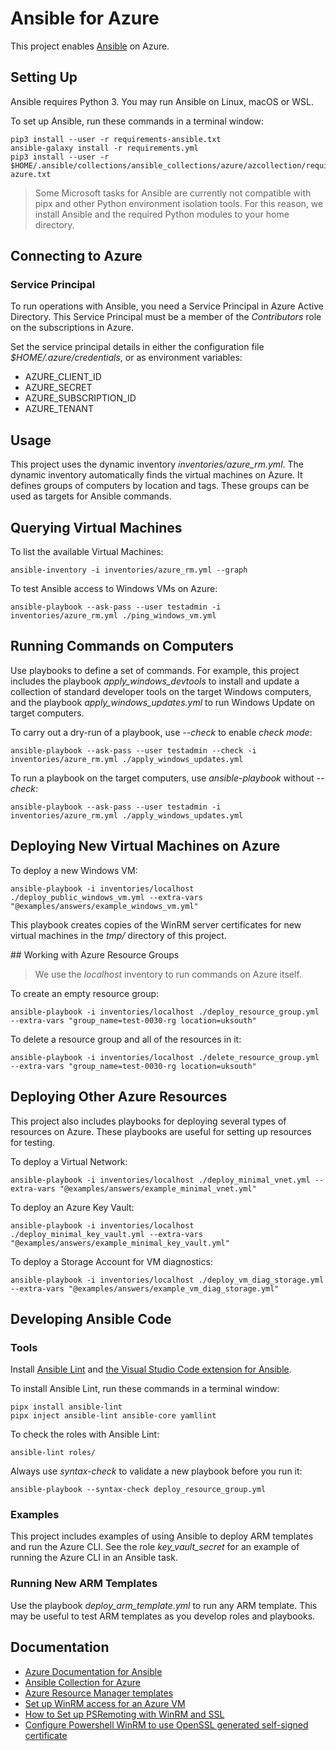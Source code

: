 # Ansible for Azure

This project enables [Ansible](https://www.ansible.com/) on Azure.

## Setting Up

Ansible requires Python 3. You may run Ansible on Linux, macOS or WSL.

To set up Ansible, run these commands in a terminal window:

    pip3 install --user -r requirements-ansible.txt
    ansible-galaxy install -r requirements.yml
    pip3 install --user -r $HOME/.ansible/collections/ansible_collections/azure/azcollection/requirements-azure.txt

> Some Microsoft tasks for Ansible are currently not compatible with pipx and other Python environment isolation tools. For this reason, we install Ansible and the required Python modules to your home directory.

## Connecting to Azure

### Service Principal

To run operations with Ansible, you need a Service Principal in Azure Active Directory. This Service Principal must be a member of the *Contributors* role on the subscriptions in Azure.

Set the service principal details in either the configuration file *$HOME/.azure/credentials*, or as environment variables:

- AZURE_CLIENT_ID
- AZURE_SECRET
- AZURE_SUBSCRIPTION_ID
- AZURE_TENANT

## Usage

This project uses the dynamic inventory *inventories/azure_rm.yml*. The dynamic inventory automatically finds the virtual machines on Azure. It defines groups of computers by location and tags. These groups can be used as targets for Ansible commands.

## Querying Virtual Machines

To list the available Virtual Machines:

    ansible-inventory -i inventories/azure_rm.yml --graph

To test Ansible access to Windows VMs on Azure:

    ansible-playbook --ask-pass --user testadmin -i inventories/azure_rm.yml ./ping_windows_vm.yml

## Running Commands on Computers

Use playbooks to define a set of commands. For example, this project includes the playbook *apply_windows_devtools* to install and update a collection of standard developer tools on the target Windows computers, and the playbook *apply_windows_updates.yml* to run Windows Update on target computers.

To carry out a dry-run of a playbook, use *--check* to enable *check mode*:

    ansible-playbook --ask-pass --user testadmin --check -i inventories/azure_rm.yml ./apply_windows_updates.yml

To run a playbook on the target computers, use *ansible-playbook* without *--check*:

    ansible-playbook --ask-pass --user testadmin -i inventories/azure_rm.yml ./apply_windows_updates.yml

## Deploying New Virtual Machines on Azure

To deploy a new Windows VM:

    ansible-playbook -i inventories/localhost ./deploy_public_windows_vm.yml --extra-vars "@examples/answers/example_windows_vm.yml"

This playbook creates copies of the WinRM server certificates for new virtual machines in the *tmp/* directory of this project.

## Working with Azure Resource Groups

> We use the *localhost* inventory to run commands on Azure itself.

To create an empty resource group:

    ansible-playbook -i inventories/localhost ./deploy_resource_group.yml --extra-vars "group_name=test-0030-rg location=uksouth"

To delete a resource group and all of the resources in it:

    ansible-playbook -i inventories/localhost ./delete_resource_group.yml --extra-vars "group_name=test-0030-rg location=uksouth"

## Deploying Other Azure Resources

This project also includes playbooks for deploying several types of resources on Azure. These playbooks are useful for setting up resources for testing.

To deploy a Virtual Network:

    ansible-playbook -i inventories/localhost ./deploy_minimal_vnet.yml --extra-vars "@examples/answers/example_minimal_vnet.yml"

To deploy an Azure Key Vault:

    ansible-playbook -i inventories/localhost ./deploy_minimal_key_vault.yml --extra-vars "@examples/answers/example_minimal_key_vault.yml"

To deploy a Storage Account for VM diagnostics:

    ansible-playbook -i inventories/localhost ./deploy_vm_diag_storage.yml --extra-vars "@examples/answers/example_vm_diag_storage.yml"

## Developing Ansible Code

### Tools

Install [Ansible Lint](https://ansible-lint.readthedocs.io/en/latest/usage.html) and [the Visual Studio Code extension for Ansible](https://marketplace.visualstudio.com/items?itemName=redhat.ansible).

To install Ansible Lint, run these commands in a terminal window:

    pipx install ansible-lint
    pipx inject ansible-lint ansible-core yamllint

To check the roles with Ansible Lint:

    ansible-lint roles/

Always use *syntax-check* to validate a new playbook before you run it:

    ansible-playbook --syntax-check deploy_resource_group.yml

### Examples

This project includes examples of using Ansible to deploy ARM templates and run the Azure CLI. See the role *key_vault_secret* for an example of running the Azure CLI in an Ansible task.

### Running New ARM Templates

Use the playbook *deploy_arm_template.yml* to run any ARM template. This may be useful to test ARM templates as you develop roles and playbooks.

## Documentation

- [Azure Documentation for Ansible](https://docs.microsoft.com/en-us/azure/developer/ansible/)
- [Ansible Collection for Azure](https://docs.ansible.com/ansible/latest/collections/azure/azcollection/)
- [Azure Resource Manager templates](https://docs.microsoft.com/en-gb/azure/azure-resource-manager/templates/)
- [Set up WinRM access for an Azure VM](https://docs.microsoft.com/en-us/azure/virtual-machines/windows/winrm)
- [How to Set up PSRemoting with WinRM and SSL](https://adamtheautomator.com/winrm-ssl/)
- [Configure Powershell WinRM to use OpenSSL generated self-signed certificate](http://vcloud-lab.com/entries/powershell/configure-powershell-winrm-to-use-openssl-generated-self-signed-certificate)
